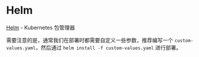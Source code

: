 # Helm

[Helm](https://github.com/helm/helm)  - Kubernetes 包管理器


需要注意的是，通常我们在部署时都需要自定义一些参数，推荐编写一个 `custom-values.yaml`，然后通过 `helm install -f custom-values.yaml` 进行部署。

